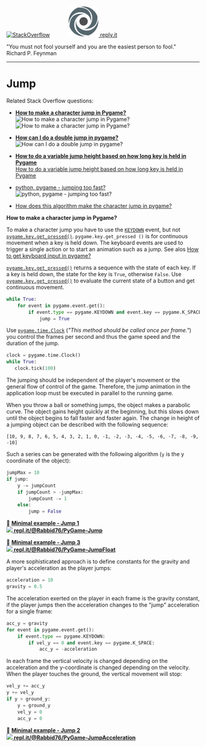 [![StackOverflow](https://stackexchange.com/users/flair/7322082.png)](https://stackoverflow.com/users/5577765/rabbid76?tab=profile) &nbsp;&nbsp;&nbsp;&nbsp;&nbsp;&nbsp;&nbsp;&nbsp;&nbsp;&nbsp; [![reply.it](../../resource/logo/Repl_it_logo_80.png) reply.it](https://repl.it/repls/folder/PyGame%20Examples)

"You must not fool yourself and you are the easiest person to fool."  
Richard P. Feynman

---

# Jump

Related Stack Overflow questions:

- **[How to make a character jump in Pygame?](https://stackoverflow.com/questions/70591591/how-to-make-a-character-jump-in-pygame/70591592#70591592)**
  ![How to make a character jump in Pygame?](https://i.stack.imgur.com/6NReI.gif)
  ![How to make a character jump in Pygame?](https://i.stack.imgur.com/phpoF.gif)

- **[How can I do a double jump in pygame?](https://stackoverflow.com/questions/67667103/how-can-i-do-a-double-jump-in-pygame/67667585#67667585)**  
  ![How can I do a double jump in pygame?](https://i.stack.imgur.com/9ICi5.gif)  

- **[How to do a variable jump height based on how long key is held in Pygame](https://stackoverflow.com/questions/68839727/how-to-do-a-variable-jump-height-based-on-how-long-key-is-held-in-pygame/68843102#68843102)**  
  [How to do a variable jump height based on how long key is held in Pygame](https://i.stack.imgur.com/jhf3z.gif)

- [python, pygame - jumping too fast?](https://stackoverflow.com/questions/58474204/python-pygame-jumping-too-fast/58474280#58474280)  
  ![python, pygame - jumping too fast?](https://i.stack.imgur.com/gWHCT.gif)

- [How does this algorithm make the character jump in pygame?](https://stackoverflow.com/questions/65873880/how-does-this-algorithm-make-the-character-jump-in-pygame/65874132#65874132)     

**How to make a character jump in Pygame?**

To make a character jump you have to use the [`KEYDOWN`](https://www.pygame.org/docs/ref/event.html) event, but not [`pygame.key.get_pressed()`](https://www.pygame.org/docs/ref/key.html#pygame.key.get_pressed). `pygame.key.get_pressed ()` is for continuous movement when a key is held down. The keyboard events are used to trigger a single action or to start an animation such as a jump. See alos [How to get keyboard input in pygame?](https://stackoverflow.com/questions/16044229/how-to-get-keyboard-input-in-pygame/64494842#64494842)  

[`pygame.key.get_pressed()`](https://www.pygame.org/docs/ref/key.html#pygame.key.get_pressed) returns a sequence with the state of each key. If a key is held down, the state for the key is `True`, otherwise `False`. Use [`pygame.key.get_pressed()`](https://www.pygame.org/docs/ref/key.html#pygame.key.get_pressed) to evaluate the current state of a button and get continuous movement.

```py
while True:
    for event in pygame.event.get():
        if event.type == pygame.KEYDOWN and event.key == pygame.K_SPACE:
            jump = True
```

Use [`pygame.time.Clock`](https://www.pygame.org/docs/ref/time.html#pygame.time.Clock.tick) (*"This method should be called once per frame."*) you control the frames per second and thus the game speed and the duration of the jump.

```py
clock = pygame.time.Clock()
while True:
   clock.tick(100)
```

The jumping should be independent of the player's movement or the general flow of control of the game. Therefore, the jump animation in the application loop must be executed in parallel to the running game.

When you throw a ball or something jumps, the object makes a parabolic curve. The object gains height quickly at the beginning, but this slows down until the object begins to fall faster and faster again. The change in height of a jumping object can be described with the following sequence:

```lang-none
[10, 9, 8, 7, 6, 5, 4, 3, 2, 1, 0, -1, -2, -3, -4, -5, -6, -7, -8, -9, -10]
```

Such a series can be generated with the following algorithm (`y` is the y coordinate of the object):

```py
jumpMax = 10
if jump:
    y -= jumpCount
    if jumpCount > -jumpMax:
        jumpCount -= 1
    else:
        jump = False 
```

:scroll: **[Minimal example - Jump 1](../../examples/minimal_examples/pygame_minimal_jump_1.py)**  
**[![](https://i.stack.imgur.com/5jD0C.png) repl.it/@Rabbid76/PyGame-Jump](https://replit.com/@Rabbid76/PyGame-Jump#main.py)**

:scroll: **[Minimal example - Jump 3](../../examples/minimal_examples/pygame_minimal_jump_3.py)**  
**[![](https://i.stack.imgur.com/5jD0C.png) repl.it/@Rabbid76/PyGame-JumpFloat](https://replit.com/@Rabbid76/PyGame-JumpFloat#main.py)**

A more sophisticated approach is to define constants for the  gravity and player's acceleration as the player jumps:

```py
acceleration = 10
gravity = 0.5
```

The acceleration exerted on the player in each frame is the gravity constant, if the player jumps then the acceleration changes to the "jump" acceleration for a single frame:

```py
acc_y = gravity
for event in pygame.event.get():
    if event.type == pygame.KEYDOWN: 
        if vel_y == 0 and event.key == pygame.K_SPACE:
            acc_y = -acceleration
```

In each frame the vertical velocity is changed depending on the acceleration and the y-coordinate is changed depending on the velocity. When the player touches the ground, the vertical movement will stop:

```py
vel_y += acc_y
y += vel_y
if y > ground_y:
    y = ground_y
    vel_y = 0
    acc_y = 0
```

:scroll: **[Minimal example - Jump 2](../../examples/minimal_examples/pygame_minimal_jump_2.py)**  
**[![](https://i.stack.imgur.com/5jD0C.png) repl.it/@Rabbid76/PyGame-JumpAcceleration](https://replit.com/@Rabbid76/Pygame-JumpAcceleration#main.py)**
